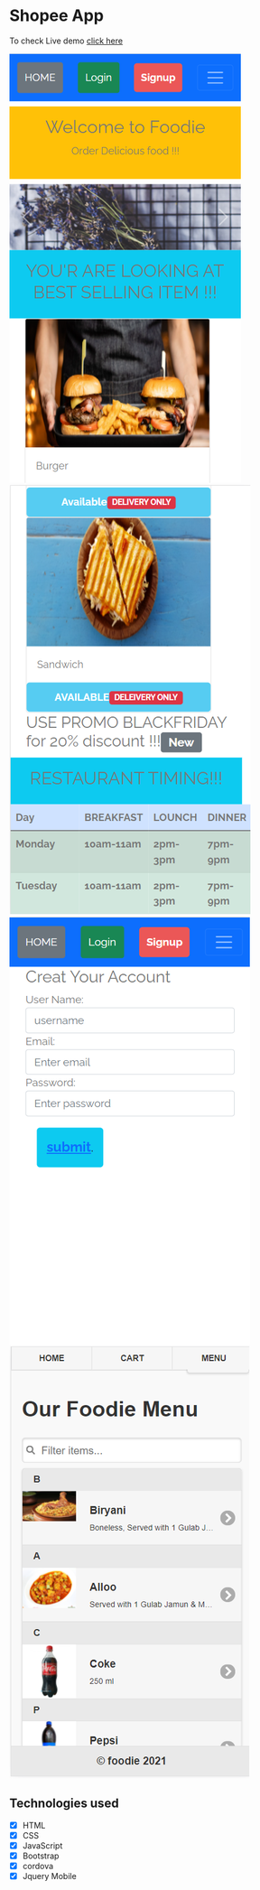  # Shopee App

To check Live demo [click here](https://rahultherawat.github.io/shopee/)

 ![images](/Images/screenshot-1.png)
 ![images](/Images/screenshot-2.png)
 ![images](/Images/screenshot-4.png)
 ![images](/Images/screenshot-5.png)

## Technologies used
 * [x] HTML 
 * [x] CSS
 * [x] JavaScript
 * [x] Bootstrap
 * [x] cordova  
 * [x] Jquery Mobile
